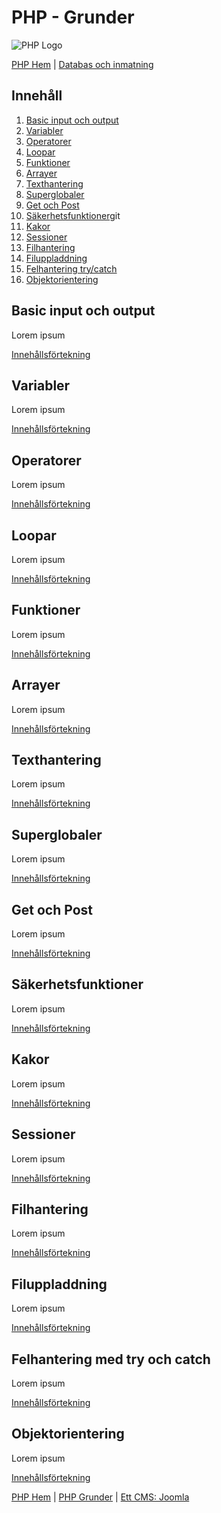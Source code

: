 # PHP - Grunder

![PHP Logo](https://dab1nmslvvntp.cloudfront.net/wp-content/uploads/2016/04/1459870313PHP-logo.svg.png)

[PHP Hem](README.md) | [Databas och inmatning](public/small_project/README.md)

## Innehåll
1. [Basic input och output](#basic-input-och-output)
2. [Variabler](#variabler)
3. [Operatorer](#operatorer)
4. [Loopar](#loopar)
5. [Funktioner](#funktioner)
6. [Arrayer](#arrayer)
7. [Texthantering](#texthantering)
8. [Superglobaler](#superglobaler)
9. [Get och Post](#get-och-post)
10. [Säkerhetsfunktioner](#säkerhetsfunktioner)git
11. [Kakor](#kakor)
12. [Sessioner](#sessioner)
13. [Filhantering](#filhantering)
14. [Filuppladdning](#filuppladdning)
15. [Felhantering try/catch](#felhantering-med-try-och-catch)
16. [Objektorientering](#objektorientering)

## Basic input och output

Lorem ipsum

[Innehållsförtekning](#innehåll)

## Variabler

Lorem ipsum

[Innehållsförtekning](#innehåll)

## Operatorer

Lorem ipsum

[Innehållsförtekning](#innehåll)

## Loopar

Lorem ipsum

[Innehållsförtekning](#innehåll)

## Funktioner

Lorem ipsum

[Innehållsförtekning](#innehåll)

## Arrayer

Lorem ipsum

[Innehållsförtekning](#innehåll)

## Texthantering

Lorem ipsum

[Innehållsförtekning](#innehåll)

## Superglobaler

Lorem ipsum

[Innehållsförtekning](#innehåll)

## Get och Post

Lorem ipsum

[Innehållsförtekning](#innehåll)

## Säkerhetsfunktioner

Lorem ipsum

[Innehållsförtekning](#innehåll)

## Kakor

Lorem ipsum

[Innehållsförtekning](#innehåll)

## Sessioner

Lorem ipsum

[Innehållsförtekning](#innehåll)

## Filhantering

Lorem ipsum

[Innehållsförtekning](#innehåll)

## Filuppladdning

Lorem ipsum

[Innehållsförtekning](#innehåll)

## Felhantering med try och catch

Lorem ipsum

[Innehållsförtekning](#innehåll)

## Objektorientering

Lorem ipsum

[Innehållsförtekning](#innehåll)

[PHP Hem](../README.md) | [PHP Grunder](grund/README.md) | [Ett CMS: Joomla](../joomla/README.md)